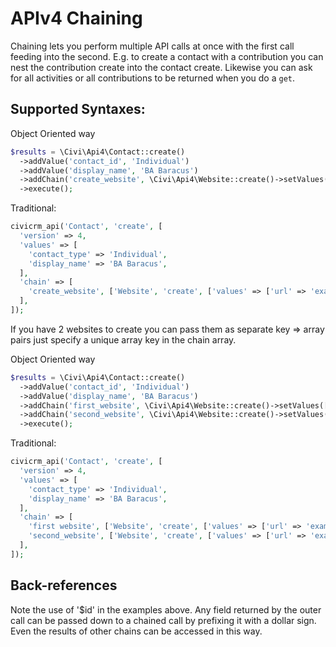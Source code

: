 # APIv4 Chaining

Chaining lets you perform multiple API calls at once with the first call feeding into the second. E.g. to create a contact with a contribution you can nest the contribution create into the contact create. Likewise you can ask for all activities or all contributions to be returned when you do a `get`.

## Supported Syntaxes:

Object Oriented way

```php
$results = \Civi\Api4\Contact::create()
  ->addValue('contact_id', 'Individual')
  ->addValue('display_name', 'BA Baracus')
  ->addChain('create_website', \Civi\Api4\Website::create()->setValues(['contact_id' => '$id', 'url' => 'example.com']))
  ->execute();
```

Traditional:

```php
civicrm_api('Contact', 'create', [
  'version' => 4,
  'values' => [
    'contact_type' => 'Individual',
    'display_name' => 'BA Baracus',
  ],
  'chain' => [
    'create_website', ['Website', 'create', ['values' => ['url' => 'example.com', 'contact_id' => '$id']]],
  ],
]);
```

If you have 2 websites to create you can pass them as separate key => array pairs just specify a unique array key in the chain array.

Object Oriented way

```php
$results = \Civi\Api4\Contact::create()
  ->addValue('contact_id', 'Individual')
  ->addValue('display_name', 'BA Baracus')
  ->addChain('first_website', \Civi\Api4\Website::create()->setValues(['contact_id' => '$id', 'url' => 'example1.com']))
  ->addChain('second_website', \Civi\Api4\Website::create()->setValues(['contact_id' => '$id', 'url' => 'example2.com']))
  ->execute();
```

Traditional:

```php
civicrm_api('Contact', 'create', [
  'version' => 4,
  'values' => [
    'contact_type' => 'Individual',
    'display_name' => 'BA Baracus',
  ],
  'chain' => [
    'first website', ['Website', 'create', ['values' => ['url' => 'example1.com', 'contact_id' => '$id']]],
    'second_website', ['Website', 'create', ['values' => ['url' => 'example2.com', 'contact_id' => '$id']]],
  ],
]);
```

## Back-references

Note the use of '$id' in the examples above. Any field returned by the outer call can be passed down to a chained call by prefixing it with a dollar sign. Even the results of other chains can be accessed in this way.
